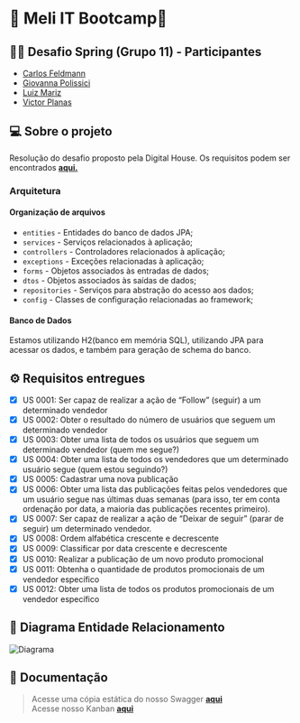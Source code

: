 # 🚀 Meli IT Bootcamp🚀 
## 👨‍💻  Desafio Spring (Grupo 11) - Participantes
- [Carlos Feldmann](https://github.com/CarlosFeldmann) 
- [Giovanna Polissici](https://github.com/Giovannapls) 
- [Luiz Mariz](https://github.com/lmarizmeli) 
- [Victor Planas](https://github.com/Victor-Planas)

## 💻 Sobre o projeto
Resolução do desafio proposto pela Digital House. Os requisitos podem ser encontrados [**aqui.**](https://docs.google.com/document/d/e/2PACX-1vRODnxUgWId0uaewPRRepfeLNXdi9iMKdE811dw_mwW_yK3k66vED2sam8ZNqB9PQ/pub)  

### Arquitetura

#### Organização de arquivos

* `entities` - Entidades do banco de dados JPA;
* `services` - Serviços relacionados à aplicação;
* `controllers` - Controladores relacionados à aplicação;
* `exceptions` - Exceções relacionadas à aplicação;
* `forms` - Objetos associados às entradas de dados;
* `dtos` - Objetos associados às saídas de dados;
* `repositories` - Serviços para abstração do acesso aos dados;
* `config` - Classes de configuração relacionadas ao framework;

#### Banco de Dados
Estamos utilizando H2(banco em memória SQL), utilizando JPA para acessar os dados, e também para geração de schema do banco.


## ⚙️ Requisitos entregues

- [x] US 0001: Ser capaz de realizar a ação de “Follow” (seguir) a um determinado vendedor
- [x] US 0002: Obter o resultado do número de usuários que seguem um determinado vendedor
- [x] US 0003: Obter uma lista de todos os usuários que seguem um determinado vendedor (quem me segue?)
- [x] US 0004:  Obter uma lista de todos os vendedores que um determinado usuário segue (quem estou seguindo?)
- [x] US 0005: Cadastrar uma nova publicação
- [x] US 0006: Obter uma lista das publicações feitas pelos vendedores que um usuário segue nas últimas duas semanas (para isso, ter em conta ordenação por data, a maioria das publicações recentes primeiro).
- [x] US 0007: Ser capaz de realizar a ação de “Deixar de seguir” (parar de seguir) um determinado vendedor.
- [x] US 0008: Ordem alfabética crescente e decrescente
- [x] US 0009: Classificar por data crescente e decrescente
- [x] US 0010:  Realizar a publicação de um novo produto promocional
- [x] US 0011: Obtenha o quantidade de produtos promocionais de um vendedor específico
- [x] US 0012: Obter uma lista de todos os produtos promocionais de um vendedor específico

## 👥 Diagrama Entidade Relacionamento  
<img src="https://i.ibb.co/GVrPBx7/image.png" alt="Diagrama" border="0">  

## 📃 Documentação
> Acesse uma cópia estática do nosso Swagger [**aqui**](https://lmarizmeli.github.io/social-meli/index.html)  
> Acesse nosso Kanban [**aqui**](https://github.com/lmarizmeli/social-meli/projects/1)
